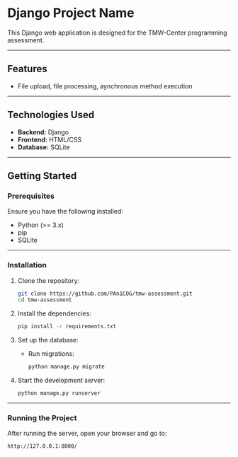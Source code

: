 # **Django Project Name**

This Django web application is designed for the TMW-Center programming assessment.

---

## **Features**
- File upload, file processing, aynchronous method execution 

---

## **Technologies Used**
- **Backend:** Django
- **Frontend:** HTML/CSS
- **Database:** SQLite

---

## **Getting Started**

### **Prerequisites**
Ensure you have the following installed:
- Python (>= 3.x)
- pip
- SQLite

---

### **Installation**
1. Clone the repository:
   ```bash
   git clone https://github.com/PAn1COG/tmw-assessment.git
   cd tmw-assessment
   ```

2. Install the dependencies:
   ```bash
   pip install -r requirements.txt
   ```

3. Set up the database:
   - Run migrations:
     ```bash
     python manage.py migrate
     ```

4. Start the development server:
   ```bash
   python manage.py runserver
   ```

---

### **Running the Project**
After running the server, open your browser and go to:
```
http://127.0.0.1:8000/
```

